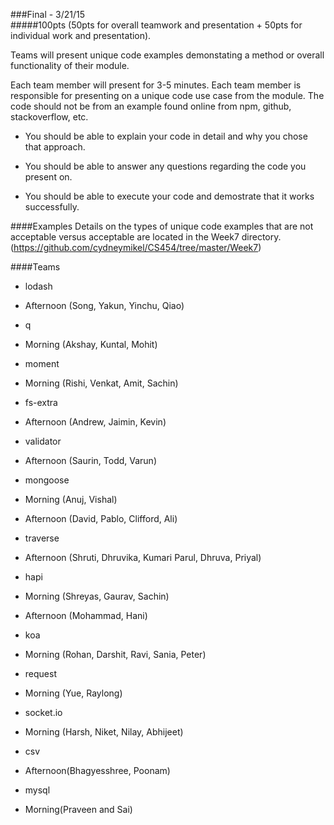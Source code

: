 ###Final - 3/21/15 <br/>
#####100pts (50pts for overall teamwork and presentation + 50pts for individual work and presentation).

Teams will present unique code examples demonstating a method or overall functionality of their module.


Each team member will present for 3-5 minutes.  Each team member is responsible for presenting on a unique code use case from the module.  The code should not be from an example found online from npm, github, stackoverflow, etc.

 - You should be able to explain your code in detail and why you chose that approach.  

 - You should be able to answer any questions regarding the code you present on.

 - You should be able to execute your code and demostrate that it works successfully.


####Examples
Details on the types of unique code examples that are not acceptable versus acceptable are located in the Week7 directory.
(https://github.com/cydneymikel/CS454/tree/master/Week7)


####Teams
- lodash
 - Afternoon (Song, Yakun, Yinchu, Qiao)
 
- q
 - Morning (Akshay, Kuntal, Mohit)

- moment
 - Morning (Rishi, Venkat, Amit, Sachin)
 
- fs-extra
 - Afternoon (Andrew, Jaimin, Kevin) 
 
- validator
 - Afternoon (Saurin, Todd, Varun)

- mongoose
 - Morning (Anuj, Vishal)
 - Afternoon (David, Pablo, Clifford, Ali)
 
- traverse
 - Afternoon (Shruti, Dhruvika, Kumari Parul, Dhruva, Priyal)
 
- hapi
 - Morning (Shreyas, Gaurav, Sachin)
 - Afternoon (Mohammad, Hani)

- koa
 - Morning (Rohan, Darshit, Ravi, Sania, Peter) 

- request
 - Morning (Yue, Raylong) 

- socket.io 
 - Morning (Harsh, Niket, Nilay, Abhijeet)

- csv
 - Afternoon(Bhagyesshree, Poonam)

- mysql
 - Morning(Praveen and Sai)



